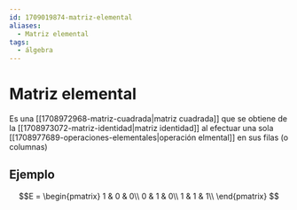 ```yaml
---
id: 1709019874-matriz-elemental
aliases:
  - Matriz elemental
tags:
  - álgebra
---
```


# Matriz elemental

Es una [[1708972968-matriz-cuadrada|matriz cuadrada]] que se obtiene de la [[1708973072-matriz-identidad|matriz identidad]] al efectuar una sola [[1708977689-operaciones-elementales|operación elmental]] en sus filas (o columnas)

## Ejemplo

$$E =
\begin{pmatrix}
    1 & 0 & 0\\
    0 & 1 & 0\\
    1 & 1 & 1\\
\end{pmatrix}
$$
